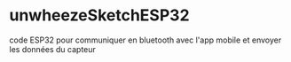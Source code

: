 # unwheezeSketchESP32
code ESP32 pour communiquer en bluetooth avec l'app mobile et envoyer les données du capteur
